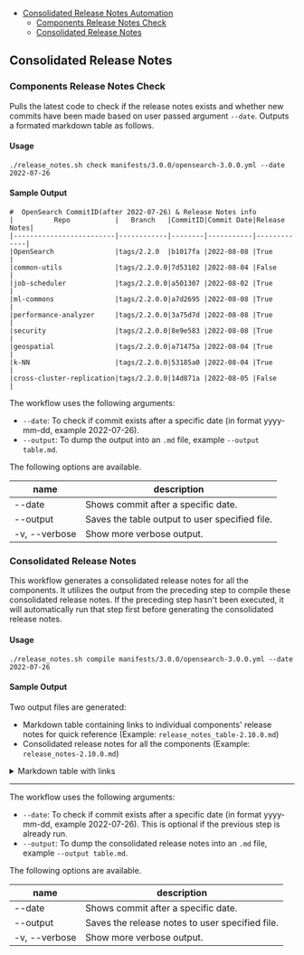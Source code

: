 - [Consolidated Release Notes Automation](#consolidated-release-notes-automation)
  - [Components Release Notes Check](#components-release-notes-check)
  - [Consolidated Release Notes](#consolidated-release-notes)

## Consolidated Release Notes

### Components Release Notes Check 

Pulls the latest code to check if the release notes exists and whether new commits have been made based on user passed argument `--date`. Outputs a formated markdown table as follows.

#### Usage
```
./release_notes.sh check manifests/3.0.0/opensearch-3.0.0.yml --date 2022-07-26
```

#### Sample Output
```
#  OpenSearch CommitID(after 2022-07-26) & Release Notes info
|          Repo           |   Branch   |CommitID|Commit Date|Release Notes|
|-------------------------|------------|--------|-----------|-------------|
|OpenSearch               |tags/2.2.0  |b1017fa |2022-08-08 |True         |
|common-utils             |tags/2.2.0.0|7d53102 |2022-08-04 |False        |
|job-scheduler            |tags/2.2.0.0|a501307 |2022-08-02 |True         |
|ml-commons               |tags/2.2.0.0|a7d2695 |2022-08-08 |True         |
|performance-analyzer     |tags/2.2.0.0|3a75d7d |2022-08-08 |True         |
|security                 |tags/2.2.0.0|8e9e583 |2022-08-08 |True         |
|geospatial               |tags/2.2.0.0|a71475a |2022-08-04 |True         |
|k-NN                     |tags/2.2.0.0|53185a0 |2022-08-04 |True         |
|cross-cluster-replication|tags/2.2.0.0|14d871a |2022-08-05 |False        |
```

The workflow uses the following arguments:
* `--date`: To check if commit exists after a specific date (in format yyyy-mm-dd, example 2022-07-26).
* `--output`: To dump the output into an `.md` file, example `--output table.md`.


The following options are available.

| name               | description                                                             |
|--------------------|-------------------------------------------------------------------------|
| --date             | Shows commit after a specific date.                                     |
| --output           | Saves the table output to user specified file.  		       	       |
| -v, --verbose      | Show more verbose output.                                               |

### Consolidated Release Notes

This workflow generates a consolidated release notes for all the components. 
It utilizes the output from the preceding step to compile these consolidated release notes. If the preceding step hasn't been executed, it will automatically run that step first before generating the consolidated release notes. 

#### Usage
```
./release_notes.sh compile manifests/3.0.0/opensearch-3.0.0.yml --date 2022-07-26
```

#### Sample Output
Two output files are generated:
- Markdown table containing links to individual components' release notes for quick reference (Example: `release_notes_table-2.10.0.md`)
- Consolidated release notes for all the components (Example: `release_notes-2.10.0.md`)

<details> 
<summary>Markdown table with links</summary>

#  OpenSearch CommitID(after 2022-07-26) & Release Notes info
|          Repo           |    Branch     |CommitID|Commit Date|Release Notes Exists|                                                                                URL                                                                                 |
|-------------------------|---------------|--------|-----------|--------------------|--------------------------------------------------------------------------------------------------------------------------------------------------------------------|
|alerting                 |[tags/2.10.0.0]|dc1b9bf |2023-09-18 |True                |https://raw.githubusercontent.com/opensearch-project/alerting/2.10.0.0/release-notes/opensearch-alerting.release-notes-2.10.0.0.md                                  |
|anomaly-detection        |[tags/2.10.0.0]|bc4d8b1 |2023-09-08 |True                |https://raw.githubusercontent.com/opensearch-project/anomaly-detection/2.10.0.0/release-notes/opensearch-anomaly-detection.release-notes-2.10.0.0.md                |
|asynchronous-search      |[tags/2.10.0.0]|a312d9a |2023-09-07 |True                |https://raw.githubusercontent.com/opensearch-project/asynchronous-search/2.10.0.0/release-notes/opensearch-asynchronous-search.release-notes-2.10.0.0.md            |
|common-utils             |[tags/2.10.0.0]|0352c2f |2023-09-08 |True                |https://raw.githubusercontent.com/opensearch-project/common-utils/2.10.0.0/release-notes/opensearch-common-utils.release-notes-2.10.0.0.md                          |
|cross-cluster-replication|[tags/2.10.0.0]|dee2f60 |2023-09-08 |True                |https://raw.githubusercontent.com/opensearch-project/cross-cluster-replication/2.10.0.0/release-notes/opensearch-cross-cluster-replication.release-notes-2.10.0.0.md|
|custom-codecs            |[tags/2.10.0.0]|3437b43 |2023-09-15 |True                |https://raw.githubusercontent.com/opensearch-project/custom-codecs/2.10.0.0/release-notes/opensearch-custom-codecs.release-notes-2.10.0.0.md                        |
|geospatial               |[tags/2.10.0.0]|a3da222 |2023-09-12 |True                |https://raw.githubusercontent.com/opensearch-project/geospatial/2.10.0.0/release-notes/opensearch-geospatial.release-notes-2.10.0.0.md                              |
|index-management         |[tags/2.10.0.0]|062badd |2023-09-07 |True                |https://raw.githubusercontent.com/opensearch-project/index-management/2.10.0.0/release-notes/opensearch-index-management.release-notes-2.10.0.0.md                  |
|job-scheduler            |[tags/2.10.0.0]|e9d3637 |2023-09-12 |True                |https://raw.githubusercontent.com/opensearch-project/job-scheduler/2.10.0.0/release-notes/opensearch.job-scheduler.release-notes-2.10.0.0.md                        |
|k-NN                     |[tags/2.10.0.0]|e437016 |2023-09-07 |True                |https://raw.githubusercontent.com/opensearch-project/k-NN/2.10.0.0/release-notes/opensearch-knn.release-notes-2.10.0.0.md                                           |
|ml-commons               |[tags/2.10.0.0]|521214b |2023-09-13 |True                |https://raw.githubusercontent.com/opensearch-project/ml-commons/2.10.0.0/release-notes/opensearch-ml-common.release-notes-2.10.0.0.md                               |
|neural-search            |[tags/2.10.0.0]|9476d43 |2023-09-07 |True                |https://raw.githubusercontent.com/opensearch-project/neural-search/2.10.0.0/release-notes/opensearch-neural-search.release-notes-2.10.0.0.md                        |
|notifications            |[tags/2.10.0.0]|0a9dfb0 |2023-09-07 |True                |https://raw.githubusercontent.com/opensearch-project/notifications/2.10.0.0/release-notes/opensearch-notifications.release-notes-2.10.0.0.md                        |
|opensearch-observability |[tags/2.10.0.0]|d2c087c |2023-09-13 |True                |https://raw.githubusercontent.com/opensearch-project/observability/2.10.0.0/release-notes/opensearch-observability.release-notes-2.10.0.0.md                        |
|opensearch-reports       |[tags/2.10.0.0]|3095e3c |2023-09-13 |True                |https://raw.githubusercontent.com/opensearch-project/reporting/2.10.0.0/release-notes/opensearch-reporting.release-notes-2.10.0.0.md                                |
|performance-analyzer     |[tags/2.10.0.0]|3ee56fc |2023-09-07 |True                |https://raw.githubusercontent.com/opensearch-project/performance-analyzer/2.10.0.0/release-notes/opensearch-performance-analyzer.release-notes-2.10.0.0.md          |
|security                 |[tags/2.10.0.0]|6daa697 |2023-09-12 |True                |https://raw.githubusercontent.com/opensearch-project/security/2.10.0.0/release-notes/opensearch-security.release-notes-2.10.0.0.md                                  |
|security-analytics       |[tags/2.10.0.0]|e005b5a |2023-09-19 |True                |https://raw.githubusercontent.com/opensearch-project/security-analytics/2.10.0.0/release-notes/opensearch-security-analytics.release-notes-2.10.0.0.md              |
|sql                      |[tags/2.10.0.0]|ef18b38 |2023-09-07 |True                |https://raw.githubusercontent.com/opensearch-project/sql/2.10.0.0/release-notes/opensearch-sql.release-notes-2.10.0.0.md                                            |

</details>

---

The workflow uses the following arguments:
* `--date`: To check if commit exists after a specific date (in format yyyy-mm-dd, example 2022-07-26). This is optional if the previous step is already run.
* `--output`: To dump the consolidated release notes into an `.md` file, example `--output table.md`.


The following options are available.

| name               | description                                                             |
|--------------------|-------------------------------------------------------------------------|
| --date             | Shows commit after a specific date.                                     |
| --output           | Saves the release notes to user specified file.  		       	       |
| -v, --verbose      | Show more verbose output.                                               |
